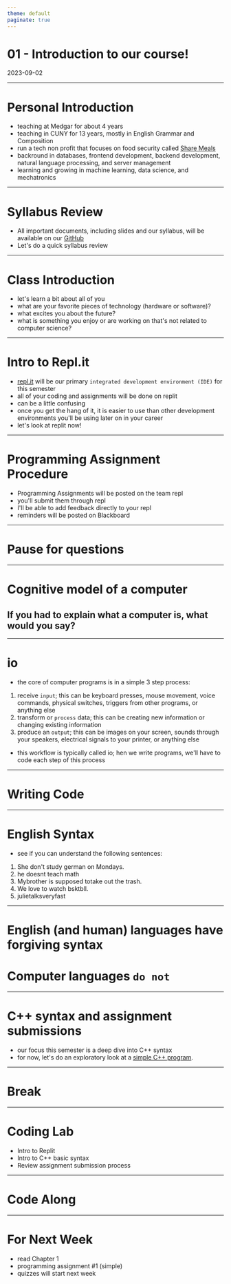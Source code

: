 ```yaml
---
theme: default
paginate: true
---
```


# 01 - Introduction to our course!
2023-09-02

---

# Personal Introduction

- teaching at Medgar for about 4 years
- teaching in CUNY for 13 years, mostly in English Grammar and Composition
- run a tech non profit that focuses on food security called [Share Meals](sharemeals.org)
- backround in databases, frontend development, backend development, natural language processing, and server management
- learning and growing in machine learning, data science, and mechatronics

---

# Syllabus Review

- All important documents, including slides and our syllabus, will be available on our [GitHub](https://github.com/jonathan-chin/mec-cs)
- Let's do a quick syllabus review

---

# Class Introduction

- let's learn a bit about all of you
- what are your favorite pieces of technology (hardware or software)?
- what excites you about the future?
- what is something you enjoy or are working on that's not related to computer science?

---

# Intro to Repl.it

- [repl.it](https://replit.com) will be our primary `integrated development environment (IDE)` for this semester
- all of your coding and assignments will be done on replit
- can be a little confusing
- once you get the hang of it, it is easier to use than other development environments you'll be using later on in your career
- let's look at replit now!

---

# Programming Assignment Procedure

- Programming Assignments will be posted on the team repl
- you'll submit them through repl
- I'll be able to add feedback directly to your repl
- reminders will be posted on Blackboard

---

# Pause for questions

---

# Cognitive model of a computer
## If you had to explain what a computer is, what would you say?

---

# io

- the core of computer programs is in a simple 3 step process:
1. receive `input`; this can be keyboard presses, mouse movement, voice commands, physical switches, triggers from other programs, or anything else
2. transform or `process` data; this can be creating new information or changing existing information
3. produce an `output`; this can be images on your screen, sounds through your speakers, electrical signals to your printer, or anything else
- this workflow is typically called io; hen we write programs, we'll have to code each step of this process

---

# Writing Code

---

# English Syntax

- see if you can understand the following sentences:

1. She don't study german on Mondays.
2. he doesnt teach math
3. Mybrother is supposed totake out the trash.
4. We love to watch bsktbll.
5. julietalksveryfast

---

# English (and human) languages have forgiving syntax

# Computer languages `do not`

---

# C++ syntax and assignment submissions

- our focus this semester is a deep dive into C++ syntax
- for now, let's do an exploratory look at a [simple C++ program](https://replit.com/@jonchin/2023-01-25-Hello-World).

---

# Break

---

# Coding Lab

- Intro to Replit
- Intro to C++ basic syntax
- Review assignment submission process

---

# Code Along

---

# For Next Week

- read Chapter 1
- programming assignment #1 (simple)
- quizzes will start next week

